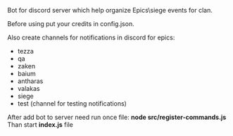 Bot for discord server which help organize Epics\siege events for clan.

Before using put your credits in config.json.

Also create channels for notifications in discord for epics:
-	tezza
-	qa
-	zaken
-	baium
-	antharas
-	valakas
-	siege
-	test (channel for testing notifications)

After add bot to server need run once file: **node src/register-commands.js**
Than start **index.js** file 
